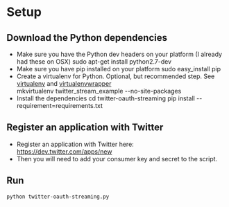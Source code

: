 # Setup
## Download the Python dependencies
* Make sure you have the Python dev headers on your platform (I already had these on OSX)
        sudo apt-get install python2.7-dev
* Make sure you have pip installed on your platform
        sudo easy_install pip
* Create a virtualenv for Python. Optional, but recommended step. See [virtualenv](http://pypi.python.org/pypi/virtualenv) and [virtualenvwrapper](http://www.doughellmann.com/docs/virtualenvwrapper/)   
        mkvirtualenv twitter_stream_example --no-site-packages
* Install the dependencies
        cd twitter-oauth-streaming
        pip install --requirement=requirements.txt

## Register an application with Twitter
* Register an application with Twitter here: https://dev.twitter.com/apps/new
* Then you will need to add your consumer key and secret to the script.

## Run
    python twitter-oauth-streaming.py